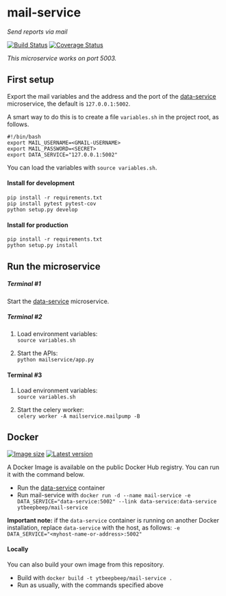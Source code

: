 # mail-service
_Send reports via mail_

[![Build Status](https://travis-ci.org/ytbeepbeep/mail-service.svg?branch=master)](https://travis-ci.org/ytbeepbeep/mail-service)
[![Coverage Status](https://coveralls.io/repos/github/ytbeepbeep/mail-service/badge.svg?branch=master)](https://coveralls.io/github/ytbeepbeep/mail-service?branch=master)

_This microservice works on port 5003._

## First setup
Export the mail variables and the address and the port of the [data-service](https://github.com/ytbeepbeep/data-service) microservice,
the default is `127.0.0.1:5002`.

A smart way to do this is to create a file `variables.sh` in the project root, as follows.
```
#!/bin/bash
export MAIL_USERNAME=<GMAIL-USERNAME>
export MAIL_PASSWORD=<SECRET>
export DATA_SERVICE="127.0.0.1:5002"
```
You can load the variables with `source variables.sh`.

#### Install for development
```
pip install -r requirements.txt
pip install pytest pytest-cov
python setup.py develop
```

#### Install for production
```
pip install -r requirements.txt
python setup.py install
```


## Run the microservice

##### Terminal #1
Start the [data-service](https://github.com/ytbeepbeep/data-service) microservice.

##### Terminal #2
1. Load environment variables:  
   `source variables.sh`

2. Start the APIs:  
   `python mailservice/app.py`

#### Terminal #3
1. Load environment variables:  
   `source variables.sh`

2. Start the celery worker:  
    `celery worker -A mailservice.mailpump -B`


## Docker
[![Image size](https://images.microbadger.com/badges/image/ytbeepbeep/mail-service.svg)](https://microbadger.com/images/ytbeepbeep/mail-service)
[![Latest version](https://images.microbadger.com/badges/version/ytbeepbeep/mail-service.svg)](https://microbadger.com/images/ytbeepbeep/mail-service)

A Docker Image is available on the public Docker Hub registry. You can run it with the command below.
- Run the [data-service](https://github.com/ytbeepbeep/data-service#docker) container
- Run mail-service with `docker run -d --name mail-service -e DATA_SERVICE="data-service:5002"
--link data-service:data-service ytbeepbeep/mail-service`

**Important note:** if the `data-service` container is running on another Docker installation,
replace `data-service` with the host, as follows: `-e DATA_SERVICE="<myhost-name-or-address>:5002"`

#### Locally
You can also build your own image from this repository.
- Build with `docker build -t ytbeepbeep/mail-service .`
- Run as usually, with the commands specified above

